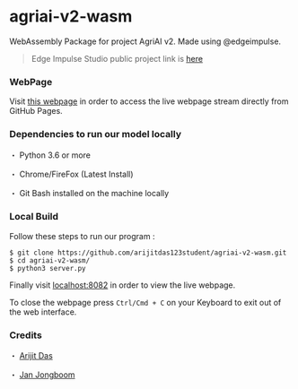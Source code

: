 # agriai-v2-wasm
WebAssembly Package for project AgriAI v2. Made using @edgeimpulse.
> Edge Impulse Studio public project link is [here](https://studio.edgeimpulse.com/public/12041/latest/deployment)
### WebPage
Visit [this webpage](https://arijitdas.me/agriai-v2-wasm/) in order to access the live webpage stream directly from GitHub Pages.
### Dependencies to run our model locally
・ Python 3.6 or more

・ Chrome/FireFox (Latest Install)

・ Git Bash installed on the machine locally
### Local Build
Follow these steps to run our program :
```
$ git clone https://github.com/arijitdas123student/agriai-v2-wasm.git
$ cd agriai-v2-wasm/
$ python3 server.py
```
Finally visit [localhost:8082](http://localhost:8082) in order to view the live webpage.

To close the webpage press ```Ctrl/Cmd + C``` on your Keyboard to exit out of the web interface.
### Credits
・ [Arijit Das](https://github.com/arijitdas123student)

・ [Jan Jongboom](https://github.com/janjongboom)
